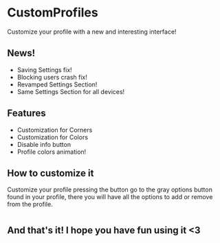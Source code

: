 # CustomProfiles
Customize your profile with a new and interesting interface!


## **News!**
- Saving Settings fix!
- Blocking users crash fix!
- Revamped Settings Section!
- Same Settings Section for all devices!


## **Features**

- Customization for Corners
- Customization for Colors
- Disable info button
- Profile colors animation!

## **How to customize it**

Customize your profile pressing the button go to the gray options button found in your profile, there you will have all the options to add or remove from the profile.
#
## **And that's it! I hope you have fun using it <3**
